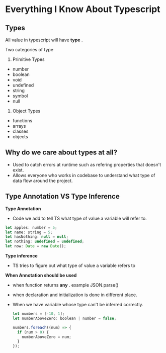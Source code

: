# Everything I Know About Typescript

## Types

All value in typescript will have **type** .

Two categories of type

1. Primitive Types

- number
- boolean
- void
- undefined
- string
- symbol
- null

1. Object Types

- functions
- arrays
- classes
- objects

## Why do we care about types at all?

- Used to catch errors at runtime such as refering properties that doesn't exist.
- Allows everyone who works in codebase to understand what type of data flow around the project.

## Type Annotation VS Type Inference

**Type Annotation**

- Code we add to tell TS what type of value a variable will refer to.

```js
let apples: number = 5;
let name: string = 5;
let hasNothing: null = null;
let nothing: undefined = undefined;
let now: Date = new Date();
```

**Type inference**

- TS tries to figure out what type of value a variable refers to

**When Annotation should be used**

- when function returns **any** .
  example JSON.parse()

- when declaration and initialization is done in different place.

- When we have variable whose type can't be inferred correctly.

  ```js
  let numbers = [-10, 1];
  let numberAboveZero: boolean | number = false;

  numbers.foreach((num) => {
    if (num > 0) {
      numberAboveZero = num;
    }
  });
  ```
